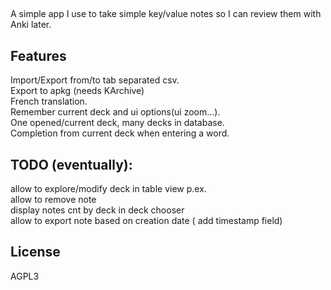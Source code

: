 ## 
A simple app I use to take simple key/value notes so I can review them with Anki later.
## Features
Import/Export from/to tab separated csv.  
Export to apkg (needs KArchive)  
French translation.  
Remember current deck and ui options(ui zoom...).  
One opened/current deck, many decks in database.  
Completion from current deck when entering a word.  
## TODO (eventually):
allow to explore/modify deck in table view p.ex.  
allow to remove note  
display notes cnt by deck in deck chooser  
allow to export note based on creation date ( add timestamp field)  
## License
AGPL3
